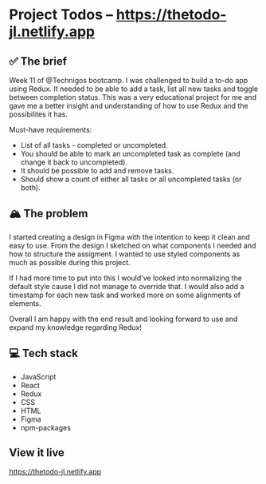 # Project Todos – https://thetodo-jl.netlify.app

## ✅ The brief
Week 11 of @Technigos bootcamp. I was challenged to build a to-do app using Redux.
It needed to be able to add a task, list all new tasks and toggle between completion status.
This was a very educational project for me and gave me a better insight and understanding of how to use Redux and the possibilites it has.

Must-have requirements:
- List of all tasks - completed or uncompleted.
- You should be able to mark an uncompleted task as complete (and change it back to uncompleted).
- It should be possible to add and remove tasks.
- Should show a count of either all tasks or all uncompleted tasks (or both).

## 🏔️ The problem

I started creating a design in Figma with the intention to keep it clean and easy to use. From the design I sketched on what components I needed and how to structure the assigment.  I wanted to use styled components as much as possible during this project.

If I had more time to put into this I would've looked into normalizing the default style cause I did not manage to override that. I would also add a timestamp for each new task and worked more on some alignments of elements.

Overall I am happy with the end result and looking forward to use and expand my knowledge regarding Redux! 

## 💻 Tech stack
- JavaScript 
- React
- Redux
- CSS
- HTML
- Figma
- npm-packages

## View it live

https://thetodo-jl.netlify.app
